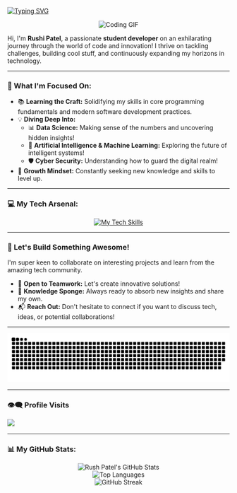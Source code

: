 <a href="https://git.io/typing-svg"><img src="https://readme-typing-svg.demolab.com?font=JetBrains+Mono&weight=500&size=15&pause=1500&color=28A745&center=true&width=435&lines=Rushi+Patel+%E2%80%A2+Code+Enthusiast+%E2%80%A2+Always+Learning;%26+Evolving+%E2%80%A2++Passionate+about+Software+%E2%9C%A8" alt="Typing SVG" /></a>
<p align="center">
  <img src="https://media.giphy.com/media/qgQUggAC3Pfv687qPC/giphy.gif" width="180" alt="Coding GIF">
</p>


Hi, I'm **Rushi Patel**, a passionate **student developer** on an exhilarating journey through the world of code and innovation! I thrive on tackling challenges, building cool stuff, and continuously expanding my horizons in technology.

---

### 🎯 What I'm Focused On:

*   📚 **Learning the Craft:** Solidifying my skills in core programming fundamentals and modern software development practices.
*   💡 **Diving Deep Into:**
    *   📊 **Data Science:** Making sense of the numbers and uncovering hidden insights!
    *   🤖 **Artificial Intelligence & Machine Learning:** Exploring the future of intelligent systems!
    *   🛡️ **Cyber Security:** Understanding how to guard the digital realm!
*   🌱 **Growth Mindset:** Constantly seeking new knowledge and skills to level up.

---

### 💻 My Tech Arsenal:

<p align="center">
  <a href="https://skillicons.dev">
    <img src="https://skillicons.dev/icons?i=html,css,javascript,python,java,c,cpp,git,linux,docker,vscode,twitter,notion,gmail,linkedin,react,discord,eclipse,devto,&perline=8" alt="My Tech Skills"/>
    
  </a>
</p>

---

### 🤝 Let's Build Something Awesome!

I'm super keen to collaborate on interesting projects and learn from the amazing tech community.
*   👯 **Open to Teamwork:** Let's create innovative solutions!
*   🧠 **Knowledge Sponge:** Always ready to absorb new insights and share my own.
*   📬 **Reach Out:** Don't hesitate to connect if you want to discuss tech, ideas, or potential collaborations!

---
<div align="center">

![snake gif](https://github.com/Rush1patel/Rush1patel/blob/output/github-snake.svg)

</div>

---

### 👁️‍🗨️ Profile Visits

![](https://count.getloli.com/@Rush1patel?theme=booru-r6gdrawfriends)

---

### 📊 My GitHub Stats:

<p align="center">
  <img src="https://github-readme-stats.vercel.app/api?username=Rush1patel&show_icons=true&theme=tokyonight&rank_icon=github&border_radius=10&hide_border=false" alt="Rush Patel's GitHub Stats" />
  <br/>
  <img src="https://github-readme-stats.vercel.app/api/top-langs/?username=Rush1patel&theme=tokyonight&hide_border=false&include_all_commits=false&count_private=true&layout=compact&langs_count=8&border_radius=10" alt="Top Languages" />
  <br/>
  <img src="https://nirzak-streak-stats.vercel.app/?user=Rush1patel&theme=tokyonight&hide_border=false&border_radius=10" alt="GitHub Streak" />
</p>
